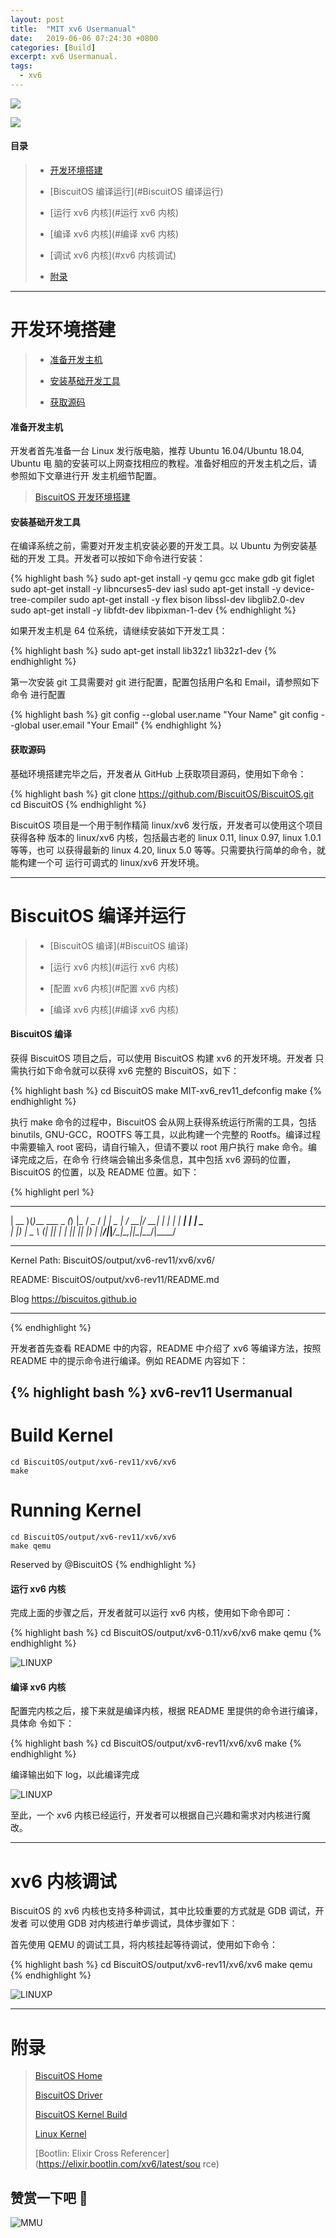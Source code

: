 ```yaml
---
layout: post
title:  "MIT xv6 Usermanual"
date:   2019-06-06 07:24:30 +0800
categories: [Build]
excerpt: xv6 Usermanual.
tags:
  - xv6
---
```


![](/assets/PDB/BiscuitOS/kernel/IND00000L0.PNG)

![](/assets/PDB/RPI/RPI100100.png)

#### 目录

> - [开发环境搭建](#开发环境搭建)
>
> - [BiscuitOS 编译运行](#BiscuitOS 编译运行)
>
> - [运行 xv6 内核](#运行 xv6 内核)
>
> - [编译 xv6 内核](#编译 xv6 内核)
>
> - [调试 xv6 内核](#xv6 内核调试)
>
> - [附录](#附录)

-----------------------------------------------

# <span id="开发环境搭建">开发环境搭建</span>

> - [准备开发主机](#准备开发主机)
>
> - [安装基础开发工具](#安装基础开发工具)
>
> - [获取源码](#获取源码)

#### <span id="准备开发主机">准备开发主机</span>

开发者首先准备一台 Linux 发行版电脑，推荐 Ubuntu 16.04/Ubuntu 18.04, Ubuntu 电
脑的安装可以上网查找相应的教程。准备好相应的开发主机之后，请参照如下文章进行开
发主机细节配置。

> [BiscuitOS 开发环境搭建](/blog/PlatformBuild/)

#### <span id="安装基础开发工具">安装基础开发工具</span>

在编译系统之前，需要对开发主机安装必要的开发工具。以 Ubuntu 为例安装基础的开发
工具。开发者可以按如下命令进行安装：

{% highlight bash %}
sudo apt-get install -y qemu gcc make gdb git figlet
sudo apt-get install -y libncurses5-dev iasl
sudo apt-get install -y device-tree-compiler
sudo apt-get install -y flex bison libssl-dev libglib2.0-dev
sudo apt-get install -y libfdt-dev libpixman-1-dev
{% endhighlight %}

如果开发主机是 64 位系统，请继续安装如下开发工具：

{% highlight bash %}
sudo apt-get install lib32z1 lib32z1-dev
{% endhighlight %}

第一次安装 git 工具需要对 git 进行配置，配置包括用户名和 Email，请参照如下命令
进行配置

{% highlight bash %}
git config --global user.name "Your Name"
git config --global user.email "Your Email"
{% endhighlight %}


#### <span id="获取源码">获取源码</span>

基础环境搭建完毕之后，开发者从 GitHub 上获取项目源码，使用如下命令：

{% highlight bash %}
git clone https://github.com/BiscuitOS/BiscuitOS.git
cd BiscuitOS
{% endhighlight %}

BiscuitOS 项目是一个用于制作精简 linux/xv6 发行版，开发者可以使用这个项目获得各种
版本的 linux/xv6 内核，包括最古老的 linux 0.11, linux 0.97, linux 1.0.1 等等，也可
以获得最新的 linux 4.20, linux 5.0 等等。只需要执行简单的命令，就能构建一个可
运行可调式的 linux/xv6 开发环境。

------------------------------------------------------

# <span id="BiscuitOS 编译运行">BiscuitOS 编译并运行</span>

> - [BiscuitOS 编译](#BiscuitOS 编译)
>
> - [运行 xv6 内核](#运行 xv6 内核)
>
> - [配置 xv6 内核](#配置 xv6 内核)
>
> - [编译 xv6 内核](#编译 xv6 内核)
>

#### <span id="BiscuitOS 编译">BiscuitOS 编译</span>

获得 BiscuitOS 项目之后，可以使用 BiscuitOS 构建 xv6 的开发环境。开发者
只需执行如下命令就可以获得 xv6 完整的 BiscuitOS，如下：

{% highlight bash %}
cd BiscuitOS
make MIT-xv6_rev11_defconfig
make
{% endhighlight %}

执行 make 命令的过程中，BiscuitOS 会从网上获得系统运行所需的工具，包括
binutils, GNU-GCC，ROOTFS 等工具，以此构建一个完整的 Rootfs。编译过程中需要输入
root 密码，请自行输入，但请不要以 root 用户执行 make 命令。编译完成之后，在命令
行终端会输出多条信息，其中包括 xv6 源码的位置，BiscuitOS 的位置，以及 README
位置。如下：

{% highlight perl %}
 ____  _                _ _    ___  ____
| __ )(_)___  ___ _   _(_) |_ / _ \/ ___|
|  _ \| / __|/ __| | | | | __| | | \___ \
| |_) | \__ \ (__| |_| | | |_| |_| |___) |
|____/|_|___/\___|\__,_|_|\__|\___/|____/

*******************************************************************
Kernel Path:
 BiscuitOS/output/xv6-rev11/xv6/xv6/

README:
 BiscuitOS/output/xv6-rev11/README.md

Blog
 https://biscuitos.github.io
*******************************************************************
{% endhighlight %}

开发者首先查看 README 中的内容，README 中介绍了 xv6 等编译方法，按照 README
中的提示命令进行编译。例如 README 内容如下：

{% highlight bash %}
xv6-rev11 Usermanual
----------------------------

# Build Kernel

```
cd BiscuitOS/output/xv6-rev11/xv6/xv6
make
```

# Running Kernel

```
cd BiscuitOS/output/xv6-rev11/xv6/xv6
make qemu
```

Reserved by @BiscuitOS
{% endhighlight %}

#### <span id="运行 xv6 内核">运行 xv6 内核</span>

完成上面的步骤之后，开发者就可以运行 xv6 内核，使用如下命令即可：

{% highlight bash %}
cd BiscuitOS/output/xv6-0.11/xv6/xv6
make qemu
{% endhighlight %}

![LINUXP](/assets/PDB/BiscuitOS/boot/BOOT000130.png)

#### <span id="编译 xv6 内核">编译 xv6 内核</span>

配置完内核之后，接下来就是编译内核，根据 README 里提供的命令进行编译，具体命
令如下：

{% highlight bash %}
cd BiscuitOS/output/xv6-rev11/xv6/xv6
make
{% endhighlight %}

编译输出如下 log，以此编译完成

![LINUXP](/assets/PDB/BiscuitOS/boot/BOOT000129.png)

至此，一个 xv6 内核已经运行，开发者可以根据自己兴趣和需求对内核进行魔改。

-----------------------------------------------------

# <span id="xv6 内核调试">xv6 内核调试</span>

BiscuitOS 的 xv6 内核也支持多种调试，其中比较重要的方式就是 GDB 调试，开发者
可以使用 GDB 对内核进行单步调试，具体步骤如下：

首先使用 QEMU 的调试工具，将内核挂起等待调试，使用如下命令：

{% highlight bash %}
cd BiscuitOS/output/xv6-rev11/xv6/xv6
make qemu
{% endhighlight %}

![LINUXP](/assets/PDB/BiscuitOS/boot/BOOT000131.png)


-----------------------------------------------

# <span id="附录">附录</span>

> [BiscuitOS Home](https://biscuitos.github.io/)
>
> [BiscuitOS Driver](/blog/BiscuitOS_Catalogue/)
>
> [BiscuitOS Kernel Build](/blog/Kernel_Build/)
>
> [Linux Kernel](https://www.kernel.org/)
>
> [Bootlin: Elixir Cross Referencer](https://elixir.bootlin.com/xv6/latest/sou
rce)

## 赞赏一下吧 🙂

![MMU](/assets/PDB/BiscuitOS/kernel/HAB000036.jpg)
